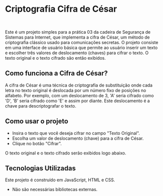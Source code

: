 # Criptografia Cifra de César
<br>

Este é um projeto simples para a prática 03 da cadeira de Segurança de Sistemas para Internet, que implementa a cifra de César, um método de criptografia clássico usado para comunicações secretas. 
O projeto consiste em uma interface de usuário básica que permite ao usuário inserir um texto e escolher três valores de deslocamento (chaves) para cifrar o texto. O texto original e o texto cifrado são então exibidos.

## Como funciona a Cifra de César?

A cifra de César é uma técnica de criptografia de substituição onde cada letra no texto original é deslocada por um número fixo de posições no alfabeto. Por exemplo, com um deslocamento de 3, 'A' seria cifrado como 'D', 'B' seria cifrado como 'E' e assim por diante. Este deslocamento é a chave para descriptografar o texto.

## Como usar o projeto

- Insira o texto que você deseja cifrar no campo "Texto Original".
- Escolha um valor de deslocamento (chave) para a cifra de César.
- Clique no botão "Cifrar".

O texto original e o texto cifrado serão exibidos logo abaixo.

## Tecnologias Utilizadas

Este projeto é construído em JavaScript, HTML e CSS. 
- Não são necessárias bibliotecas externas. 
